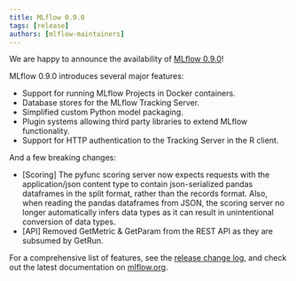 ```yaml
---
title: MLflow 0.9.0
tags: [release]
authors: [mlflow-maintainers]
---
```


We are happy to announce the availability of [MLflow 0.9.0](https://github.com/mlflow/mlflow/releases/tag/v0.9.0)!

MLflow 0.9.0 introduces several major features:

- Support for running MLflow Projects in Docker containers.
- Database stores for the MLflow Tracking Server.
- Simplified custom Python model packaging.
- Plugin systems allowing third party libraries to extend MLflow functionality.
- Support for HTTP authentication to the Tracking Server in the R client.

And a few breaking changes:

- [Scoring] The pyfunc scoring server now expects requests with the application/json content type to contain json-serialized pandas dataframes in the split format, rather than the records format. Also, when reading the pandas dataframes from JSON, the scoring server no longer automatically infers data types as it can result in unintentional conversion of data types.
- [API] Removed GetMetric & GetParam from the REST API as they are subsumed by GetRun.

For a comprehensive list of features, see the [release change log](https://github.com/mlflow/mlflow/releases/tag/v0.9.0), and check out the latest documentation on [mlflow.org](http://mlflow.org/).
